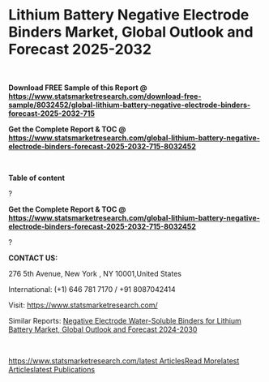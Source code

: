<h1>Lithium Battery Negative Electrode Binders Market, Global Outlook and Forecast 2025-2032</h1><br/><p><strong>Download FREE Sample of this Report @ <a href="https://www.statsmarketresearch.com/download-free-sample/8032452/global-lithium-battery-negative-electrode-binders-forecast-2025-2032-715">https://www.statsmarketresearch.com/download-free-sample/8032452/global-lithium-battery-negative-electrode-binders-forecast-2025-2032-715</a></strong></p>
 
 
 
 <div><b>Get the Complete Report & TOC @ <a href="https://www.statsmarketresearch.com/global-lithium-battery-negative-electrode-binders-forecast-2025-2032-715-8032452">https://www.statsmarketresearch.com/global-lithium-battery-negative-electrode-binders-forecast-2025-2032-715-8032452</a></b></div>
 
 
 
 <p><br />
 
 <b>Table of content</b></p>
 
 
 
 <p>? </p>
 
 
 
 <div><b>Get the Complete Report & TOC @ <a href="https://www.statsmarketresearch.com/global-lithium-battery-negative-electrode-binders-forecast-2025-2032-715-8032452">https://www.statsmarketresearch.com/global-lithium-battery-negative-electrode-binders-forecast-2025-2032-715-8032452</a></b></div>
 
 
 
 <p>? </p>
 
 
 
 <p><b>CONTACT US:</b><br />
 
 276 5th Avenue, New York , NY 10001,United States<br />
 
 International: (+1) 646 781 7170 / +91 8087042414<br />
 
 Visit: <a href="https://www.statsmarketresearch.com/">https://www.statsmarketresearch.com/</a><br />
 
 Similar Reports: <a href="https://www.statsmarketresearch.com/global-lithium-battery-negative-electrode-binders-forecast-2025-2032-715-8032452">Negative Electrode Water-Soluble Binders for Lithium Battery Market, Global Outlook and Forecast 2024-2030</a><br />
 
 <br />
 
 <a href="https://gyeongbokgung.com">https://www.statsmarketresearch.com/</a><a href="https://hallyeomaritime.com">latest Articles</a><a href="https://jingwansa.com">Read More</a><a href="https://nguoiviet.jp/">latest Articles</a><a href="https://www.intelmarketresearch.com/">latest Publications</a></p>